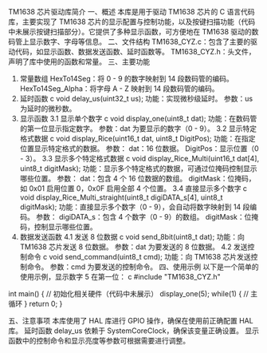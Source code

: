 TM1638 芯片驱动库简介
一、概述
本库是用于驱动 TM1638 芯片的 C 语言代码库，主要实现了 TM1638 芯片的显示配置与控制功能，以及按键扫描功能（代码中未展示按键扫描部分）。它提供了多种显示函数，可方便地在 TM1638 驱动的数码管上显示数字、字母等信息。
二、文件结构
TM1638_CYZ.c：包含了主要的驱动代码，如显示函数、数据发送函数、延时函数等。
TM1638_CYZ.h：头文件，声明了库中使用的函数和常量。
三、主要功能
1. 常量数组
HexTo14Seg：将 0 - 9 的数字映射到 14 段数码管的编码。
HexTo14Seg_Alpha：将字母 A - Z 映射到 14 段数码管的编码。
2. 延时函数
c
void delay_us(uint32_t us);
功能：实现微秒级延时。
参数：us 为延时的微秒数。
3. 显示函数
3.1 显示单个数字
c
void display_one(uint8_t dat);
功能：在数码管的第一位显示指定数字。
参数：dat 为要显示的数字（0 - 9）。
3.2 显示特定格式数据
c
void display_Rice(uint16_t dat, uint8_t DigitPos);
功能：在指定位置显示特定格式的数据。
参数：
dat：16 位数据。
DigitPos：显示位置（0 - 3）。
3.3 显示多个特定格式数据
c
void display_Rice_Multi(uint16_t dat[4], uint8_t digitMask);
功能：显示多个特定格式的数据，可通过位掩码控制显示哪些位置。
参数：
dat：包含 4 个 16 位数据的数组。
digitMask：位掩码，如 0x01 启用位置 0，0x0F 启用全部 4 个位置。
3.4 直接显示多个数字
c
void display_Rice_Multi_straight(uint8_t digiDATA_s[4], uint8_t digitMask);
功能：直接显示多个数字（0 - 9），会自动将数字映射到 14 段编码。
参数：
digiDATA_s：包含 4 个数字（0 - 9）的数组。
digitMask：位掩码，控制显示哪些位置。
4. 数据发送函数
4.1 发送 8 位数据
c
void send_8bit(uint8_t dat);
功能：向 TM1638 芯片发送 8 位数据。
参数：dat 为要发送的 8 位数据。
4.2 发送控制命令
c
void send_command(uint8_t cmd);
功能：向 TM1638 芯片发送控制命令。
参数：cmd 为要发送的控制命令。
四、使用示例
以下是一个简单的使用示例，显示数字 5 在第一位：
c
#include "TM1638_CYZ.h"

int main() {
    // 初始化相关硬件（代码中未展示）
    display_one(5);
    while(1) {
        // 主循环
    }
    return 0;
}


五、注意事项
本库使用了 HAL 库进行 GPIO 操作，确保在使用前正确配置 HAL 库。
延时函数 delay_us 依赖于 SystemCoreClock，确保该变量正确设置。
显示函数中的控制命令和显示亮度等参数可根据需要进行调整。
